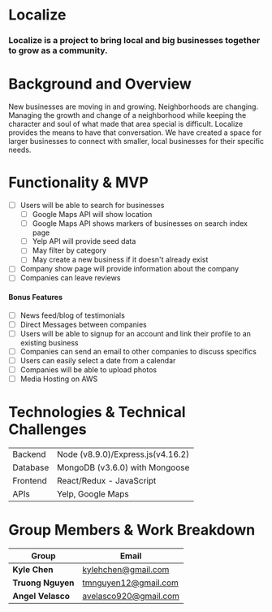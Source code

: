 # Localize

### Localize is a project to bring local and big businesses together to grow as a community. 

# Background and Overview

New businesses are moving in and growing. Neighborhoods are changing. Managing the growth and change of a neighborhood while keeping the character and soul of what made that area special is difficult. Localize provides the means to have that conversation. We have created a space for larger businesses to connect with smaller, local businesses for their specific needs. 

# Functionality & MVP
   - [ ] Users will be able to search for businesses
     - [ ] Google Maps API will show location 
     - [ ] Google Maps API shows markers of businesses on search index page
     - [ ] Yelp API will provide seed data 
     - [ ] May filter by category 
     - [ ] May create a new business if it doesn't already exist 
   - [ ] Company show page will provide information about the company 
   - [ ] Companies can leave reviews

#### Bonus Features
   - [ ] News feed/blog of testimonials 
   - [ ] Direct Messages between companies 
   - [ ] Users will be able to signup for an account and link their profile to an existing business
   - [ ] Companies can send an email to other companies to discuss specifics 
   - [ ] Users can easily select a date from a calendar 
   - [ ] Companies will be able to upload photos
   - [ ] Media Hosting on AWS

# Technologies & Technical Challenges
|   |   |
|-------|-------|
| Backend| Node (v8.9.0)/Express.js(v4.16.2) |
| Database| MongoDB (v3.6.0) with Mongoose |
| Frontend| React/Redux - JavaScript|
| APIs| Yelp, Google Maps|

# Group Members & Work Breakdown

| Group | Email |
|-------|-------|
|**Kyle Chen** | kylehchen@gmail.com |
|**Truong Nguyen** | tmnguyen12@gmail.com|
|**Angel Velasco** | avelasco920@gmail.com|
